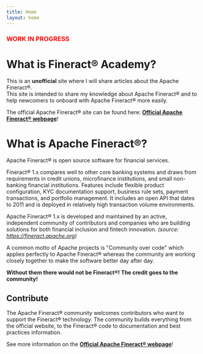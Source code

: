 ```yaml
---
title: Home
layout: home
---
```


<h3 style="color:red">WORK IN PROGRESS</h3>

# What is Fineract® Academy?

This is an <b>unofficial</b> site where I will share articles about the Apache Fineract®.
<br/>
This site is intended to share my knowledge about Apache Fineract® and to help newcomers to onboard with Apache Fineract® more easily.

The official Apache Fineract® site can be found here: <a target="_blank" ref="noreferrer" href="https://fineract.apache.org"><b>Official Apache Fineract® webpage</b></a>!

# What is Apache Fineract®?

Apache Fineract® is open source software for financial services.

Fineract® 1.x compares well to other core banking systems and draws from requirements in credit unions, microfinance institutions, and small non-banking financial institutions. Features include flexible product configuration, KYC documentation support, business rule sets, payment transactions, and portfolio management. It includes an open API that dates to 2011 and is deployed in relatively high transaction volume environments.

Apache Fineract® 1.x is developed and maintained by an active, independent community of contributors and companies who are building solutions for both financial inclusion and fintech innovation.
*(source: <a target="_blank" href="https://fineract.apache.org">https://fineract.apache.org</a>)*

A common motto of Apache projects is "Community over code" which applies perfectly to Apache Fineract® whereas the community are working closely together to make the software better day after day. 

<b>Without them there would not be Fineract®! The credit goes to the community!</b>

## Contribute

The Apache Fineract® community welcomes contributors who want to support the Fineract® technology. The community builds everything from the official website, to the Fineract® code to documentation and best practices information.

See more information on the <a target="_blank" ref="noreferrer" href="https://fineract.apache.org"><b>Official Apache Fineract® webpage</b></a>!
